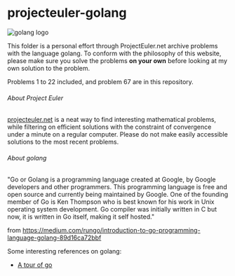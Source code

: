 # projecteuler-golang

![golang logo](https://scr.sad.supinfo.com/articles/resources/205270/7685/0.png)

This folder is a personal effort through ProjectEuler.net archive problems with the language golang.
To conform with the philosophy of this website, please make sure you solve the problems **on your own** before looking at my own solution to the problem.

Problems 1 to 22 included, and problem 67 are in this repository.

###### About Project Euler
[projecteuler.net](https://projecteuler.net/about) is a neat way to find interesting mathematical problems, while filtering on efficient solutions with the constraint of convergence under a minute on a regular computer. Please do not make easily accessible solutions to the most recent problems.

###### About golang
"Go or Golang is a programming language created at Google, by Google developers and other programmers. This programming language is free and open source and currently being maintained by Google. One of the founding member of Go is Ken Thompson who is best known for his work in Unix operating system development. Go compiler was initially written in C but now, it is written in Go itself, making it self hosted."

from https://medium.com/rungo/introduction-to-go-programming-language-golang-89d16ca72bbf


Some interesting references on golang:
- [A tour of go](https://tour.golang.org/welcome/1)
